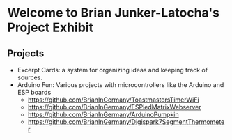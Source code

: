 # Welcome to Brian Junker-Latocha's Project Exhibit
## Projects
- Excerpt Cards: a system for organizing ideas and keeping track of sources.
- Arduino Fun: Various projects with microcontrollers like the Arduino and ESP boards
  - https://github.com/BrianInGermany/ToastmastersTimerWiFi
  - https://github.com/BrianInGermany/ESPledMatrixWebserver
  - https://github.com/BrianInGermany/ArduinoPumpkin
  - https://github.com/BrianInGermany/Digispark7SegmentThermometer